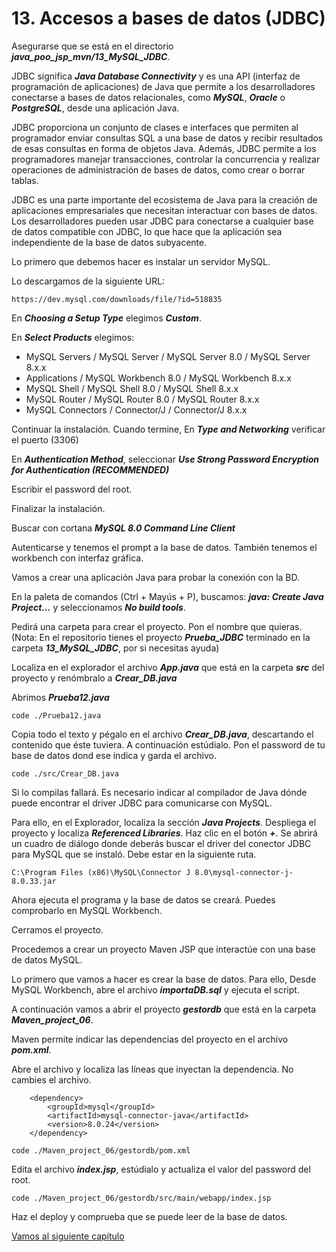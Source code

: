 # 13. Accesos a bases de datos (JDBC)

Asegurarse que se está en el directorio ***java_poo_jsp_mvn/13_MySQL_JDBC***.

JDBC significa ***Java Database Connectivity*** y es una API (interfaz de programación de aplicaciones) de Java que permite a los desarrolladores conectarse a bases de datos relacionales, como ***MySQL***, ***Oracle*** o ***PostgreSQL***, desde una aplicación Java.

JDBC proporciona un conjunto de clases e interfaces que permiten al programador enviar consultas SQL a una base de datos y recibir resultados de esas consultas en forma de objetos Java. Además, JDBC permite a los programadores manejar transacciones, controlar la concurrencia y realizar operaciones de administración de bases de datos, como crear o borrar tablas.

JDBC es una parte importante del ecosistema de Java para la creación de aplicaciones empresariales que necesitan interactuar con bases de datos. Los desarrolladores pueden usar JDBC para conectarse a cualquier base de datos compatible con JDBC, lo que hace que la aplicación sea independiente de la base de datos subyacente.

Lo primero que debemos hacer es instalar un servidor MySQL.

Lo descargamos de la siguiente URL:
```
https://dev.mysql.com/downloads/file/?id=518835
```

En ***Choosing a Setup Type*** elegimos ***Custom***.

En ***Select Products*** elegimos:

* MySQL Servers / MySQL Server / MySQL Server 8.0 / MySQL Server 8.x.x
* Applications / MySQL Workbench 8.0 / MySQL Workbench 8.x.x
* MySQL Shell / MySQL Shell 8.0 / MySQL Shell 8.x.x
* MySQL Router / MySQL Router 8.0 / MySQL Router 8.x.x
* MySQL Connectors / Connector/J / Connector/J 8.x.x

Continuar la instalación. Cuando termine, En ***Type and Networking*** verificar el puerto (3306)

En ***Authentication Method***, seleccionar ***Use Strong Password Encryption for Authentication (RECOMMENDED)***

Escribir el password del root.

Finalizar la instalación.

Buscar con cortana ***MySQL 8.0 Command Line Client***

Autenticarse y tenemos el prompt a la base de datos. También tenemos el workbench con interfaz gráfica.

Vamos a crear una aplicación Java para probar la conexión con la BD.

En la paleta de comandos (Ctrl + Mayús + P), buscamos: ***java: Create Java Project...*** y seleccionamos ***No build tools***.

Pedirá una carpeta para crear el proyecto. Pon el nombre que quieras. (Nota: En el repositorio tienes el proyecto ***Prueba_JDBC*** terminado en la carpeta ***13_MySQL_JDBC***, por si necesitas ayuda)


Localiza en el explorador el archivo ***App.java*** que está en la carpeta ***src*** del proyecto y renómbralo a ***Crear_DB.java***

Abrimos ***Prueba12.java***


```
code ./Prueba12.java
```

Copia todo el texto y pégalo en el archivo ***Crear_DB.java***, descartando el contenido que éste tuviera. A continuación estúdialo.
Pon el password de tu base de datos dond ese indica y garda el archivo.

```
code ./src/Crear_DB.java
```

Si lo compilas fallará. Es necesario indicar al compilador de Java dónde puede encontrar el driver JDBC para comunicarse con MySQL. 

Para ello, en el Explorador, localiza la sección ***Java Projects***. Despliega el proyecto y localiza ***Referenced Libraries***. Haz clic en el botón ***+***. Se abrirá un cuadro de diálogo donde deberás buscar el driver del conector JDBC para MySQL que se instaló. Debe estar en la siguiente ruta.

```
C:\Program Files (x86)\MySQL\Connector J 8.0\mysql-connector-j-8.0.33.jar
```

Ahora ejecuta el programa y la base de datos se creará. Puedes comprobarlo en MySQL Workbench.

Cerramos el proyecto.

Procedemos a crear un proyecto Maven JSP que interactúe con una base de datos MySQL.

Lo primero que vamos a hacer es crear la base de datos. Para ello, Desde MySQL Workbench, abre el archivo ***importaDB.sql*** y ejecuta el script.

A continuación vamos a abrir el proyecto ***gestordb*** que está en la carpeta ***Maven_project_06***.

Maven permite indicar las dependencias del proyecto en el archivo ***pom.xml***. 

Abre el archivo y localiza las líneas que inyectan la dependencia. No cambies el archivo.
```
    <dependency>
        <groupId>mysql</groupId>
        <artifactId>mysql-connector-java</artifactId>
        <version>8.0.24</version>
    </dependency>
```

```
code ./Maven_project_06/gestordb/pom.xml
```

Edita el archivo ***index.jsp***, estúdialo y actualiza el valor del password del root. 
```
code ./Maven_project_06/gestordb/src/main/webapp/index.jsp
```

Haz el deploy y comprueba que se puede leer de la base de datos.









[Vamos al siguiente capítulo](../14)


